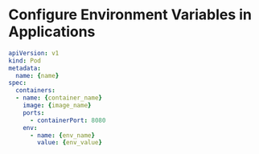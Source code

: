# Configure Environment Variables in Applications

```yaml
apiVersion: v1
kind: Pod
metadata:
  name: {name}
spec:
  containers:
  - name: {container_name}
    image: {image_name}
    ports:
      - containerPort: 8080
    env:
      - name: {env_name}
        value: {env_value}
```
